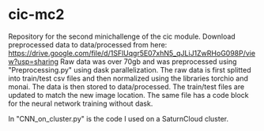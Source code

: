 # cic-mc2

Repository for the second minichallenge of the cic module. 
Download preprocessed data to data/processed from here: https://drive.google.com/file/d/1SFlUqgr5E07xhN5_qJLiJ1ZwRHoG098P/view?usp=sharing
Raw data was over 70gb and was preprocessed using "Preprocessing.py" using dask parallelization. The raw data is first splitted into train/test csv files and then normalized using the libraries torchio and monai. 
The data is then stored to data/processed. The train/test files are updated to match the new image location. The same file has a code block for the neural network training without dask.

In "CNN_on_cluster.py" is the code I used on a SaturnCloud cluster.
